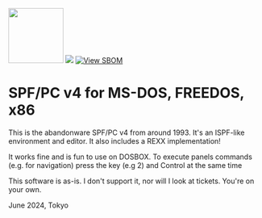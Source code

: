 
<a href=" https://github.com/moshix/mvs/blob/master/codenotary.com"><img src="https://raw.githubusercontent.com/moshix/mvs/master/secured-by-immudb.svg" width="109px;"/></a>
<a href="https://hits.seeyoufarm.com"><img src="https://hits.seeyoufarm.com/api/count/incr/badge.svg?url=https%3A%2F%2Fgithub.com%2Fmoshix%2FSPFPC&count_bg=%2379C83D&title_bg=%23555555&icon=&icon_color=%23E7E7E7&title=hits&edge_flat=false"/></a>
[![View SBOM](https://img.shields.io/badge/sbom.sh-viewSBOM-blue?link=https%3A%2F%2Fsbom.sh%2Fe4cf9a43-bb19-457e-9412-18748baaf37c)](https://sbom.sh/e4cf9a43-bb19-457e-9412-18748baaf37c)
<br>
# SPF/PC v4 for MS-DOS, FREEDOS, x86

This is the abandonware SPF/PC v4 from around 1993. It's an ISPF-like environment and editor. It also includes a REXX implementation!

It works fine and is fun to use on DOSBOX. To execute panels commands (e.g. for navigation) press the key (e.g 2) and Control at the same time

This software is as-is. I don't support it, nor will I look at tickets. You're on your own.

June 2024, Tokyo

